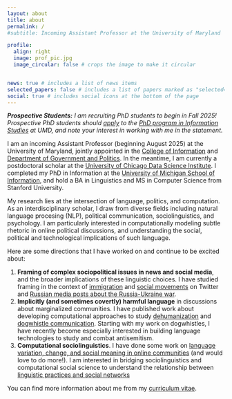 ```yaml
---
layout: about
title: about
permalink: /
#subtitle: Incoming Assistant Professor at the University of Maryland

profile:
  align: right
  image: prof_pic.jpg
  image_circular: false # crops the image to make it circular


news: true # includes a list of news items
selected_papers: false # includes a list of papers marked as "selected={true}"
social: true # includes social icons at the bottom of the page
---
```

***Prospective Students:*** *I am recruiting PhD students to begin in Fall 2025! Prospective PhD students should [apply](https://ischool.umd.edu/academics/phd-information-studies/admissions) to the [PhD program in Information Studies](https://ischool.umd.edu/academics/phd-information-studies/) at UMD, and note your interest in working with me in the statement.*

I am an incoming Assistant Professor (beginning August 2025) at the University of Maryland, jointly appointed in the [College of Information](https://ischool.umd.edu/) and [Department of Government and Politics](https://gvpt.umd.edu/). In the meantime, I am currently a postdoctoral scholar at the [University of Chicago Data Science Institute](https://datascience.uchicago.edu/). I completed my PhD in Information at the [University of Michigan School of Information](https://www.si.umich.edu/), and hold a BA in Linguistics and MS in Computer Science from Stanford University. 


My research lies at the intersection of language, politics, and computation. As an interdisciplinary scholar, I draw from diverse fields including natural language procesing (NLP), political communication, sociolinguistics, and psychology. I am particularly interested in computationally modeling subtle rhetoric in online political discussions, and understanding the social, political and technological implications of such language. 

Here are some directions that I have worked on and continue to be excited about:

1. **Framing of complex sociopolitical issues in news and social media**, and the broader implications of these linguistic choices. I have studied framing in the context of [immigration](/assets/pdf/naacl_framing_2021.pdf) and [social movements](/assets/pdf/jqd_socialmovements_2024.pdf) on Twitter and [Russian media posts about the Russia-Ukraine war](/assets/pdf/emnlp_voynaslov_2022.pdf).
2. **Implicitly (and sometimes covertly) harmful language** in discussions about marginalized communities. I have published work about developing computational approaches to study [dehumanization](/assets/pdf/frontiers_dehumanization.pdf) and [dogwhistle communication](/assets/pdf/acl_dogwhistles_2023.pdf). Starting with my work on dogwhistles, I have recently become especially interested in building language technologies to study and combat antisemitism. 
3. **Computational sociolinguistics**. I have done some work on [language variation, change, and social meaning in online communities](/assets/pdf/scil_gendersent_2019.pdf) (and would love to do more!). I am interested in bridging sociolinguistics and computational social science to understand the relationship between [linguistic practices and social networks](/assets/pdf/icwsm_multilingual_2023.pdf)

You can find more information about me from my [curriculum vitae](/assets/pdf/CV_Jan2025.pdf).


